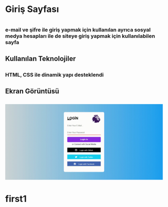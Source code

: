 <h1>Giriş Sayfası<h1>

<h3>e-mail ve şifre ile giriş yapmak için kullanılan ayrıca sosyal medya hesapları ile de siteye giriş yapmak için kullanılabilen sayfa<h3>


<h2>Kullanılan Teknolojiler<h2>

 <h3>HTML, CSS ile dinamik yapı desteklendi<h3>

 <h2>Ekran Görüntüsü<h2>

 ![](Ramazan.K%C3%BCn.Proje.Kay%C4%B1t-_1_.gif)

# first1
